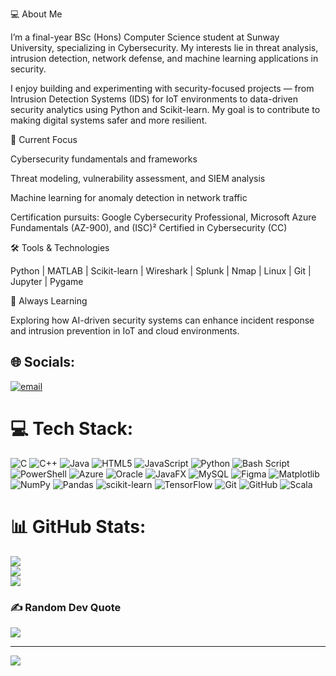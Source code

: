 💻 About Me

I’m a final-year BSc (Hons) Computer Science student at Sunway University, specializing in Cybersecurity. My interests lie in threat analysis, intrusion detection, network defense, and machine learning applications in security.

I enjoy building and experimenting with security-focused projects — from Intrusion Detection Systems (IDS) for IoT environments to data-driven security analytics using Python and Scikit-learn. My goal is to contribute to making digital systems safer and more resilient.

🧠 Current Focus

Cybersecurity fundamentals and frameworks

Threat modeling, vulnerability assessment, and SIEM analysis

Machine learning for anomaly detection in network traffic

Certification pursuits: Google Cybersecurity Professional, Microsoft Azure Fundamentals (AZ-900), and (ISC)² Certified in Cybersecurity (CC)

🛠️ Tools & Technologies

Python | MATLAB | Scikit-learn | Wireshark | Splunk | Nmap | Linux | Git | Jupyter | Pygame

🌱 Always Learning

Exploring how AI-driven security systems can enhance incident response and intrusion prevention in IoT and cloud environments.



## 🌐 Socials:
[![email](https://img.shields.io/badge/Email-D14836?logo=gmail&logoColor=white)](mailto:joelnayagam2@gmail.com) 

# 💻 Tech Stack:
![C](https://img.shields.io/badge/c-%2300599C.svg?style=for-the-badge&logo=c&logoColor=white) ![C++](https://img.shields.io/badge/c++-%2300599C.svg?style=for-the-badge&logo=c%2B%2B&logoColor=white) ![Java](https://img.shields.io/badge/java-%23ED8B00.svg?style=for-the-badge&logo=openjdk&logoColor=white) ![HTML5](https://img.shields.io/badge/html5-%23E34F26.svg?style=for-the-badge&logo=html5&logoColor=white) ![JavaScript](https://img.shields.io/badge/javascript-%23323330.svg?style=for-the-badge&logo=javascript&logoColor=%23F7DF1E) ![Python](https://img.shields.io/badge/python-3670A0?style=for-the-badge&logo=python&logoColor=ffdd54) ![Bash Script](https://img.shields.io/badge/bash_script-%23121011.svg?style=for-the-badge&logo=gnu-bash&logoColor=white) ![PowerShell](https://img.shields.io/badge/PowerShell-%235391FE.svg?style=for-the-badge&logo=powershell&logoColor=white) ![Azure](https://img.shields.io/badge/azure-%230072C6.svg?style=for-the-badge&logo=microsoftazure&logoColor=white) ![Oracle](https://img.shields.io/badge/Oracle-F80000?style=for-the-badge&logo=oracle&logoColor=white) ![JavaFX](https://img.shields.io/badge/javafx-%23FF0000.svg?style=for-the-badge&logo=javafx&logoColor=white) ![MySQL](https://img.shields.io/badge/mysql-4479A1.svg?style=for-the-badge&logo=mysql&logoColor=white) ![Figma](https://img.shields.io/badge/figma-%23F24E1E.svg?style=for-the-badge&logo=figma&logoColor=white) ![Matplotlib](https://img.shields.io/badge/Matplotlib-%23ffffff.svg?style=for-the-badge&logo=Matplotlib&logoColor=black) ![NumPy](https://img.shields.io/badge/numpy-%23013243.svg?style=for-the-badge&logo=numpy&logoColor=white) ![Pandas](https://img.shields.io/badge/pandas-%23150458.svg?style=for-the-badge&logo=pandas&logoColor=white) ![scikit-learn](https://img.shields.io/badge/scikit--learn-%23F7931E.svg?style=for-the-badge&logo=scikit-learn&logoColor=white) ![TensorFlow](https://img.shields.io/badge/TensorFlow-%23FF6F00.svg?style=for-the-badge&logo=TensorFlow&logoColor=white) ![Git](https://img.shields.io/badge/git-%23F05033.svg?style=for-the-badge&logo=git&logoColor=white) ![GitHub](https://img.shields.io/badge/github-%23121011.svg?style=for-the-badge&logo=github&logoColor=white) ![Scala](https://img.shields.io/badge/scala-%23DC322F.svg?style=for-the-badge&logo=scala&logoColor=white)
# 📊 GitHub Stats:
![](https://github-readme-stats.vercel.app/api?username=Joel499&theme=dark&hide_border=false&include_all_commits=false&count_private=false)<br/>
![](https://nirzak-streak-stats.vercel.app/?user=Joel499&theme=dark&hide_border=false)<br/>
![](https://github-readme-stats.vercel.app/api/top-langs/?username=Joel499&theme=dark&hide_border=false&include_all_commits=false&count_private=false&layout=compact)

### ✍️ Random Dev Quote
![](https://quotes-github-readme.vercel.app/api?type=horizontal&theme=radical)

---
[![](https://visitcount.itsvg.in/api?id=Joel499&icon=0&color=0)](https://visitcount.itsvg.in)

<!-- Proudly created with GPRM ( https://gprm.itsvg.in ) -->
